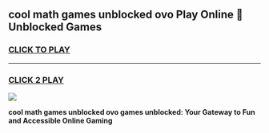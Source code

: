 
## cool math games unblocked ovo Play Online 👋 Unblocked Games
<h3>
<a href="https://premium.freeplayer.one?title=cool_math_games_unblocked_ovo&ref=19F">CLICK TO PLAY</a></h3>
<hr>

<h3>
<a href="https://premium.freeplayer.one?title=cool_math_games_unblocked_ovo&ref=19F">CLICK 2 PLAY</a>
  
</h3>

<a href="https://premium.freeplayer.one?title=cool_math_games_unblocked_ovo&ref=19F"><img src="https://clearcache.store/games.png"></a>


**cool math games unblocked ovo games unblocked: Your Gateway to Fun and Accessible Online Gaming**
